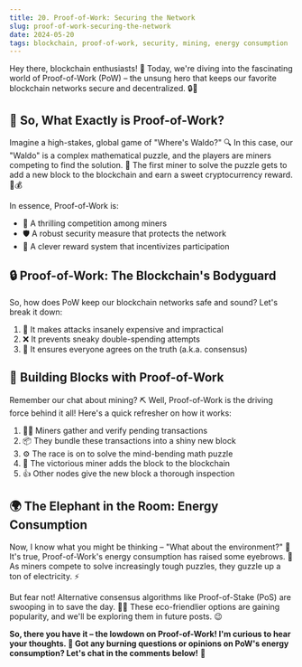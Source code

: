 ```yaml
---
title: 20. Proof-of-Work: Securing the Network
slug: proof-of-work-securing-the-network
date: 2024-05-20
tags: blockchain, proof-of-work, security, mining, energy consumption
---
```


Hey there, blockchain enthusiasts! 🙌 Today, we're diving into the fascinating world of Proof-of-Work (PoW) – the unsung hero that keeps our favorite blockchain networks secure and decentralized. 🔒💪

## 🤔 So, What Exactly is Proof-of-Work?

Imagine a high-stakes, global game of "Where's Waldo?" 🔍 In this case, our "Waldo" is a complex mathematical puzzle, and the players are miners competing to find the solution. 🧩 The first miner to solve the puzzle gets to add a new block to the blockchain and earn a sweet cryptocurrency reward. 🎉💰

In essence, Proof-of-Work is:

- 🏅 A thrilling competition among miners
- 🛡️ A robust security measure that protects the network
- 💸 A clever reward system that incentivizes participation

## 🔒 Proof-of-Work: The Blockchain's Bodyguard

So, how does PoW keep our blockchain networks safe and sound? Let's break it down:

1. 💪 It makes attacks insanely expensive and impractical
2. ❌ It prevents sneaky double-spending attempts
3. 🤝 It ensures everyone agrees on the truth (a.k.a. consensus)

## 🧱 Building Blocks with Proof-of-Work

Remember our chat about mining? ⛏️ Well, Proof-of-Work is the driving force behind it all! Here's a quick refresher on how it works:

1. 🕵️‍♂️ Miners gather and verify pending transactions
2. 📦 They bundle these transactions into a shiny new block
3. ⚙️ The race is on to solve the mind-bending math puzzle
4. 🎉 The victorious miner adds the block to the blockchain
5. 👍 Other nodes give the new block a thorough inspection

## 🌍 The Elephant in the Room: Energy Consumption

Now, I know what you might be thinking – "What about the environment?" 🌿 It's true, Proof-of-Work's energy consumption has raised some eyebrows. 🤨 As miners compete to solve increasingly tough puzzles, they guzzle up a ton of electricity. ⚡

But fear not! Alternative consensus algorithms like Proof-of-Stake (PoS) are swooping in to save the day. 🦸‍♂️ These eco-friendlier options are gaining popularity, and we'll be exploring them in future posts. 😉

**So, there you have it – the lowdown on Proof-of-Work! I'm curious to hear your thoughts. 🤔 Got any burning questions or opinions on PoW's energy consumption? Let's chat in the comments below!** 📝